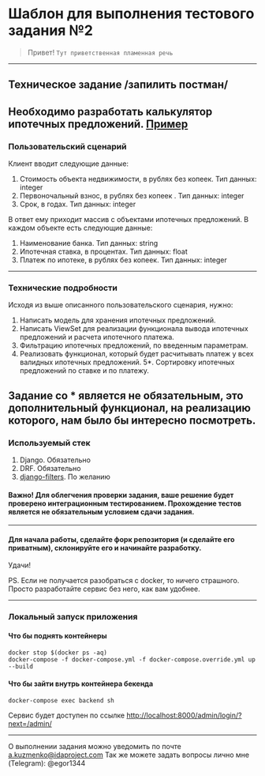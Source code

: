# Шаблон для выполнения тестового задания №2

> Привет! `Тут приветственная пламенная речь`

---

## Техническое задание /запилить постман/

Необходимо разработать калькулятор ипотечных предложений. [Пример](https://www.sravni.ru/ipoteka/?mortgagePurpose=1&creditAmount=11849421&initialAmount=1500000&mortgageTerm=120)
----
### Пользовательский сценарий
Клиент вводит следующие данные:
1. Стоимость объекта недвижимости, в рублях без копеек. Тип данных: integer
2. Первоночальный взнос, в рублях без копеек . Тип данных: integer
3. Срок, в годах. Тип данных: integer

В ответ ему приходит массив с объектами ипотечных предложений. В каждом объекте есть следующие данные:
1. Наименование банка. Тип данных: string
2. Ипотечная ставка, в процентах. Тип данных: float
3. Платеж по ипотеке, в рублях без копеек.  Тип данных: integer
----
### Технические подробности
Исходя из выше описанного пользовательского сценария, нужно:
1. Написать модель для хранения ипотечных предложений.
2. Написать ViewSet для реализации функционала вывода ипотечных предложений и расчета ипотечного платежа.
3. Фильтрацию ипотечных предложений, по введенным параметрам.
4. Реализовать функционал, который будет расчитывать платеж у всех валидных ипотечных предложений.
5*. Сортировку ипотечных предложений по ставке и по платежу. 


Задание со * является не обязательным, это дополнительный функционал, на реализацию которого, нам было бы интересно посмотреть.
----
### Используемый стек
1) Django. Обязательно
2) DRF. Обязательно
3) [django-filters](https://django-filter.readthedocs.io/en/stable/guide/usage.html). По желанию


#### Важно! Для облегчения проверки задания, ваше решение будет проверено интеграционным тестированием. Прохождение тестов является не обязательным условием сдачи задания.
----

#### Для начала работы, сделайте форк репозитория (и сделайте его приватным), склонируйте его и начинайте разработку.

Удачи!

PS. Если не получается разобраться с docker, то ничего страшного. Просто разработайте сервис без него, как вам удобнее.

----
### Локальный запуск приложения
#### Что бы поднять контейнеры
```shell
docker stop $(docker ps -aq)
docker-compose -f docker-compose.yml -f docker-compose.override.yml up --build
```
#### Что бы зайти внутрь контейнера бекенда
```shell
docker-compose exec backend sh
```
Сервис будет доступен по ссылке [http://localhost:8000/admin/login/?next=/admin/](http://localhost:8000/admin/login/?next=/admin/)

----
О выполнении задания можно уведомить по почте a.kuzmenko@idaproject.com
Так же можете задать вопросы лично мне (Telegram): @egor1344
